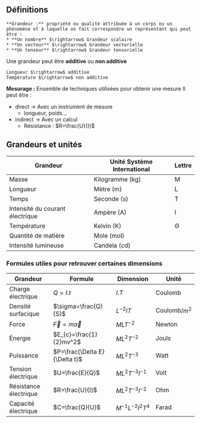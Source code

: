 ## Définitions

```ad-note
**Grandeur :** propriété ou qualité attribuée à un corps ou un phénomène et à laquelle on fait correspondre un représentant qui peut être :
* **Un nombre** $\rightarrow$ Grandeur scalaire
* **Un vecteur** $\rightarrow$ Grandeur vectorielle
* **Un tenseur** $\rightarrow$ Grandeur tensorielle
```

Une grandeur peut être **additive** ou **non additive**

```ad-example
Longueur $\rightarrow$ additive
Température $\rightarrow$ non additive
```

**Mesurage :** Ensemble de techniques utilisées pour obtenir une mesure
Il peut être :
* direct $\rightarrow$ Avec un instrument de mesure
	* longueur, poids...
* indirect $\rightarrow$ Avec un calcul
	* Résistance : $R=\frac{U}{I}$

 

## Grandeurs et unités

|Grandeur|Unité Système International | Lettre |
| --- | --- | --- |
|Masse|Kilogramme (kg)| M |
|Longueur| Mètre (m) | L|
|Temps| Seconde (s)| T|
|Intensité du courant électrique| Ampère (A)| I|
|Température|Kelvin (K)| $\Theta$|
|Quantité de matière|Mole (mol)|  |
|Intensité lumineuse|Candela (cd)||

### Formules utiles pour retrouver certaines dimensions

|Grandeur|Formule|Dimension|Unité|
|--|--|--|--|
|Charge électrique|$Q=I.t$|$I.T$|Coulomb|
|Densité surfacique|$\sigma=\frac{Q}{S}$|$L^{-2}IT$|Coulomb/$m^2$
|Force|$\vec{F}=m\vec{a}$|$MLT^{-2}$|Newton|
|Énergie|$E_{c}=\frac{1}{2}mv^2$|$ML^2T^{-2}$|Jouls|
|Puissance|$P=\frac{\Delta E}{\Delta t}$|$ML^2T^{-3}$|Watt|
|Tension électrique|$U=\frac{E}{Q}$|$ML^2T^{-3}I^{-1}$|Volt|
|Résistance électrique|$R=\frac{U}{I}$|$ML^2T^{-3}I^{-2}$|Ohm|
|Capacité électrique|$C=\frac{Q}{U}$|$M^{-1}L^{-2}I^2T^4$|Farad|
